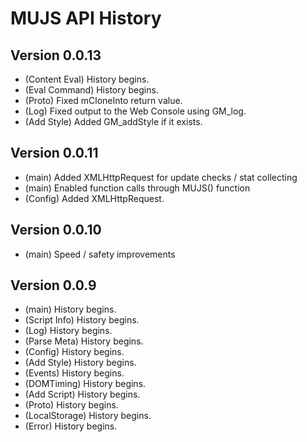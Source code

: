 # MUJS API History

## Version 0.0.13
* (Content Eval) History begins.
* (Eval Command) History begins.
* (Proto)        Fixed mCloneInto return value.
* (Log)          Fixed output to the Web Console using GM_log.
* (Add Style)    Added GM_addStyle if it exists.

## Version 0.0.11
* (main)         Added XMLHttpRequest for update checks / stat collecting
* (main)         Enabled function calls through MUJS() function
* (Config)       Added XMLHttpRequest.

## Version 0.0.10
* (main)         Speed / safety improvements

## Version 0.0.9
* (main)         History begins.
* (Script Info)  History begins.
* (Log)          History begins.
* (Parse Meta)   History begins.
* (Config)       History begins.
* (Add Style)    History begins.
* (Events)       History begins.
* (DOMTiming)    History begins.
* (Add Script)   History begins.
* (Proto)        History begins.
* (LocalStorage) History begins.
* (Error)        History begins.

